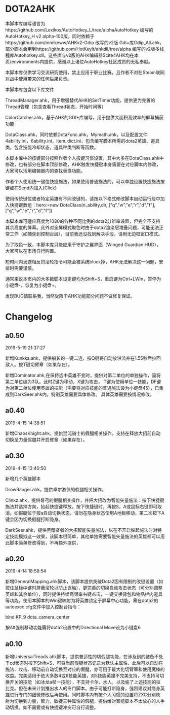 # DOTA2AHK

本脚本库编写语言为https://github.com/Lexikos/AutoHotkey_L/tree/alphaAutoHotkey 编写的AutoHotkey_H v2 alpha-100版，同时依赖于https://github.com/mmikeww/AHKv2-Gdip 改写的v2版 Gdi+库Gdip_All.ahk，部分脚本会用到https://github.com/HotKeyIt/ahkdll/tree/alpha 编写的v2版多线程库Autohotkey.dll。这些库与v2版的AHK编辑器Scite4AHK均在本页/environments内提供，感谢以上诸位AutoHotkey社区成员的无私奉献。

本脚本库仅供学习交流研究使用，禁止应用于职业比赛，且作者不对在Steam联网对战中使用带来的任何后果负责。

本脚本库包含以下库文件

ThreadManager.ahk，用于增强替代AHK的SetTimer功能，提供更为完善的Thread管理（包含查看Thread状态，开始时间等）

ColorCatcher.ahk，基于AHK的GDI+库编写，用于提供大面积高效率的屏幕捕获功能

DotaClass.ahk，同时依赖DotaFunc.ahk，Mymath.ahk，以及配置文件4ability.ini，6ability.ini，item_dict.ini，包含编写脚本所需的dota2英雄、道具类。包含技能冷却状态，道具种类判断等函数。

本脚本库中的按键部分按照作者个人按键习惯设置，其中大多在DotaClass.ahk中修改，也有部分在脚本顶部修改，AHK触发快捷键本身需要在对应脚本内修改，大家可以活用编辑器内的查找替换功能。

作者个人使用统一键位快捷施法，如果使用普通施法的，可以单独设置快捷施法按键或在Send内加入{Click}

使用传统键位或者特定英雄有不同改键的，请按以下格式修改脚本自动运行段中加入快捷键数组：hero:=new DotaClass(n_ability,dir,,["q","w","e","r","d","f"],["q","w","e","r","d","f"])

本脚本库可适应高度为1080的各种不同比例的dota2分辨率设置，但完全不支持其余高度的屏幕。此外对全屏模式取色时由于dota2渲染层堆叠问题，可能无法正常工作（如捕获到控制台层），目前我还没找到解决手段，请用无边框窗口模式。

为了取色一致，本脚本库只能应用于守护之翼界面（Winged Guardian HUD），大家可以在市场自行购置。

短时间内发送相反的滚轮指令可能会被系统block掉，AHK无法解决这一问题，安排时需要谨慎。

通常来说本页内的大多数脚本设定键均为Shift+S，重启键为Ctrl+LWin，暂停为小键盘-，恢复为小键盘+。

发现BUG请联系我，当然受限于AHK功能部分问题不做修复保证。

# Changelog
## a0.50
2019-5-19 21:37:27

新增Kunkka.ahk，提供船长的一键二连，按Q键将自动放洪流并在1.55秒后拉回敌人。按T键切臂章（如果存在）。

新增Dominator.ahk,在保持选中英雄不变时，提供对第二单位的单独操作，需将第二单位编为3队。此时Z键为移动，X键为攻击，
T键为使用单位一技能，DF键为对第二单位使用英雄的技能（需要将对应技能的普通施法设为小键盘45），已集成到DarkSeer.ahk内。特别英雄需要具体修改。
具体英雄需要按情况修改。

## a0.40
2019-4-15 14:38:51

新增ChaosKnight.ahk，提供混沌骑士的假腿相关操作，支持在释放大招前自动切换至力量假腿并开启臂章（如果存在）。

## a0.30
2019-4-15 13:40:50

新增几个英雄脚本

DrowRanger.ahk，提供卓尔游侠的假腿相关操作。

Clinkz.ahk，提供骨弓的假腿相关操作，并把大招改为智能矢量施法：按下快捷键施法并选择方向，抬起快捷键释放，按下快捷键时，再按S，A或鼠标右键即可取消。如假腿位于按a自动切换状态，请勿在隐身状态使用A地板移动，第二次按下A键会因为切换假腿打断隐身。

DarkSeer.ahk，提供黑暗贤者的大招智能矢量施法，以在不开启弹起施法时对特定技能模拟这一效果，该脚本很简单，其他单独需要智能矢量施法的英雄都可以用此脚本简单修改得到，不再额外提供，

## a0.20

2019-4-14 18:58:54

新增GeneralMapping.ahk脚本，该脚本提供突破Dota2固有限制的改键设置（如按住鼠标中键时屏蔽滚轮以防止误触），更完善的切换自动攻击状态（可分别调整英雄和其余单位），同时提供持续高频率右键点击，一键交换背包和物品栏内道具等功能。使用本脚本的Win键映射为将英雄锁定于屏幕中心功能，需在dota2的autoexec.cfg文件中加入控制台指令：


bind KP_9 dota_camera_center


按Alt强制移动功能需将dota2设置中的Directional Move设为小键盘6

## a0.10

新增UniversalTreads.ahk脚本，提供普适性的切假腿功能，在涉及到的装备不处于cd状态时按下Shift+S，可将当前假腿状态记录为默认主属性，此后可以自动在施法、攻击、移动前自动切换至对应的假腿，亦可用于最大化切臂章和使用魔棒的收益。完美适用于绝大多数4或6技能英雄，对5技能英雄不完美支持，不支持可切换开关的技能（如冰龙a杖一技能），不支持卡尔，水人，以及偷了上述技能的拉比克。但在未来计划推出水人的专门脚本。由于可能打断隐身，强烈建议对隐身英雄进行专门的细微修改后再使用。同时脚本内有按个人习惯的设置将ZXC分别映射为切换到力量，智力，敏捷三种属性的假腿，提供给对智能脚本不太放心的人手动切换。如不需要或有快捷键冲突可自行调整。
